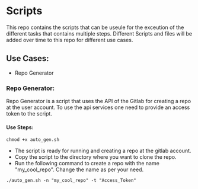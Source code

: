 # Scripts

This repo contains the scripts that can be useule for the exceution of the different tasks that contains multiple steps. Different Scripts and files will be added over time to this repo for different use cases.

## Use Cases:
* Repo Generator

### Repo Generator:

Repo Generator is a script that uses the API of the Gitlab for creating a repo at the user account. To use the api services one need to provide an access token to the script.

#### Use Steps:
```
chmod +x auto_gen.sh
``` 
* The script is ready for running and creating a repo at the gitlab account.
* Copy the script to the directory where you want to clone the repo.
* Run the following command to create a repo with the name "my\_cool\_repo". Change the name as per your need.
```
./auto_gen.sh -n "my_cool_repo" -t "Access_Token"
```
